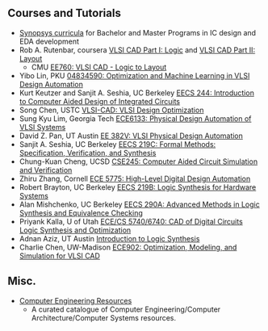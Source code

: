 ## Courses and Tutorials
 - [Synopsys curricula](https://www.synopsys.com/community/university-program/curriculum-programs.html) for Bachelor and Master Programs in IC design and EDA development
 - Rob A. Rutenbar, coursera [VLSI CAD Part I: Logic](https://www.coursera.org/learn/vlsi-cad-logic) and [VLSI CAD Part II: Layout](https://www.coursera.org/learn/vlsi-cad-layout)
   - CMU [EE760: VLSI CAD - Logic to Layout](https://course.ece.cmu.edu/~ee760/)
 - Yibo Lin, PKU [04834590: Optimization and Machine Learning in VLSI Design Automation](https://limbo018.gitee.io/courses/spring2021-VLSICAD)
 - Kurt Keutzer and Sanjit A. Seshia, UC Berkeley [EECS 244: Introduction to Computer Aided Design of Integrated Circuits](https://people.eecs.berkeley.edu/~keutzer/classes/244fa2005/244fa2005-h6.htm)
 - Song Chen, USTC [VLSI-CAD: VLSI Design Optimization](http://staff.ustc.edu.cn/~songch/vlsi-cad.htm)
 - Sung Kyu Lim, Georgia Tech [ECE6133: Physical Design Automation of VLSI Systems](http://limsk.ece.gatech.edu/course/ece6133/)
 - David Z. Pan, UT Austin [EE 382V: VLSI Physical Design Automation](http://users.ece.utexas.edu/~dpan/EE382V_PDA/)
 - Sanjit A. Seshia, UC Berkeley [EECS 219C: Formal Methods: Specification, Verification, and Synthesis](https://people.eecs.berkeley.edu/~sseshia/219c/)
 - Chung-Kuan Cheng, UCSD [CSE245: Computer Aided Circuit Simulation and Verification](https://cseweb.ucsd.edu/classes/wi15/cse245-a/)
 - Zhiru Zhang, Cornell [ECE 5775: High-Level Digital Design Automation](https://www.csl.cornell.edu/courses/ece5775/)
 - Robert Brayton, UC Berkeley [EECS 219B: Logic Synthesis for Hardware Systems](https://people.eecs.berkeley.edu/~brayton/courses/219b/)
 - Alan Mishchenko, UC Berkeley [EECS 290A: Advanced Methods in Logic Synthesis and Equivalence Checking ](https://people.eecs.berkeley.edu/~alanmi/courses/2008_290A/)
 - Priyank Kalla, U of Utah [ECE/CS 5740/6740: CAD of Digital Circuits Logic Synthesis and Optimization](https://my.ece.utah.edu/~kalla/ECE5740/5740.pdf)
 - Adnan Aziz, UT Austin [Introduction to Logic Synthesis](http://users.ece.utexas.edu/~adnan/syn-07/)
 - Charlie Chen, UW-Madison [ECE902: Optimization, Modeling, and Simulation for VLSI CAD](http://homepages.cae.wisc.edu/~ece902/index.html)

<!--- - Gogul Ilango's notes [ASIC Design](https://gogul09.github.io/asic-design)-->

## Misc.
+ [Computer Engineering Resources](https://github.com/rajesh-s/computer-engineering-resources)
  - A curated catalogue of Computer Engineering/Computer Architecture/Computer Systems resources.
